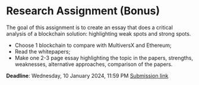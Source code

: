 # Research Assignment (Bonus)

The goal of this assignment is to create an essay that does a critical analysis of a blockchain solution: highlighting weak spots and strong spots.

* Choose 1 blockchain to compare with MultiversX and Ethereum;
* Read the whitepapers;
* Make one 2-3 page essay highlighting the topic in the papers, strengths, weaknesses, alternative approaches, comparison of the papers. 


**Deadline**: Wednesday, 10 January 2024, 11:59 PM
[Submission link](https://curs.upb.ro/2023/mod/assign/view.php?id=60373)

